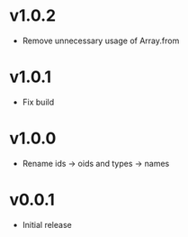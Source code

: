 # v1.0.2
* Remove unnecessary usage of Array.from

# v1.0.1
* Fix build

# v1.0.0
* Rename ids -> oids and types -> names

# v0.0.1
* Initial release
